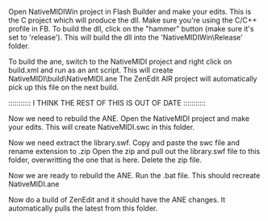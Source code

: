 Open NativeMIDIWin project in Flash Builder and make your edits.
This is the C project which will produce the dll.  Make sure you're using the C/C++ profile in FB.
To build the dll, click on the "hammer" button (make sure it's set to 'release').
This will build the dll into the 'NativeMIDIWin\Release' folder.

To build the ane, switch to the NativeMIDI project and right click on build.xml and run as an ant script.
This will create NativeMIDI\build\NativeMIDI.ane
The ZenEdit AIR project will automatically pick up this file on the next build.


::::::::::: I THINK THE REST OF THIS IS OUT OF DATE :::::::::::

Now we need to rebuild the ANE.
Open the NativeMIDI project and make your edits. 
This will create NativeMIDI.swc in this folder.

Now we need extract the library.swf.
Copy and paste the swc file and rename extension to .zip
Open the zip and pull out the library.swf file to this folder, overwritting the one that is here.
Delete the zip file.

Now we are ready to rebuild the ANE.
Run the .bat file.
This should recreate NativeMIDI.ane

Now do a build of ZenEdit and it should have the ANE changes.  It automatically pulls the latest from this folder.